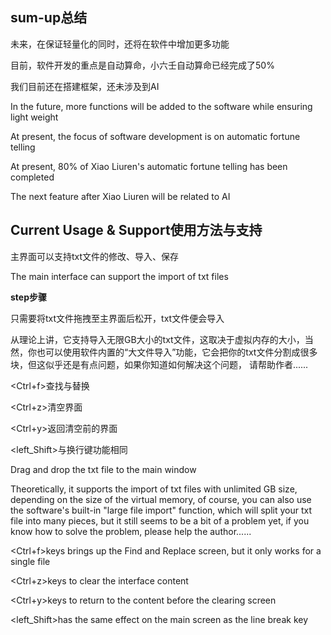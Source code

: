 ## sum-up总结

未来，在保证轻量化的同时，还将在软件中增加更多功能

目前，软件开发的重点是自动算命，小六壬自动算命已经完成了50%

我们目前还在搭建框架，还未涉及到AI

In the future, more functions will be added to the software while ensuring light weight

At present, the focus of software development is on automatic fortune telling

At present, 80% of Xiao Liuren's automatic fortune telling has been completed

The next feature after Xiao Liuren will be related to AI

## Current Usage & Support使用方法与支持

主界面可以支持txt文件的修改、导入、保存

The main interface can support the import of txt files

**step步骤**

只需要将txt文件拖拽至主界面后松开，txt文件便会导入

从理论上讲，它支持导入无限GB大小的txt文件，这取决于虚拟内存的大小，当然，你也可以使用软件内置的“大文件导入”功能，它会把你的txt文件分割成很多块，但这似乎还是有点问题，如果你知道如何解决这个问题， 请帮助作者......

<Ctrl+f>查找与替换

<Ctrl+z>清空界面

<Ctrl+y>返回清空前的界面

<left_Shift>与换行键功能相同

Drag and drop the txt file to the main window

Theoretically, it supports the import of txt files with unlimited GB size, depending on the size of the virtual memory, of course, you can also use the software's built-in "large file import" function, which will split your txt file into many pieces, but it still seems to be a bit of a problem yet, if you know how to solve the problem, please help the author......

<Ctrl+f>keys brings up the Find and Replace screen, but it only works for a single file

<Ctrl+z>keys to clear the interface content

<Ctrl+y>keys to return to the content before the clearing screen

<left_Shift>has the same effect on the main screen as the line break key
